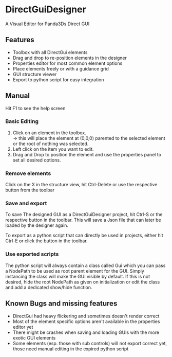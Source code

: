 # DirectGuiDesigner
A Visual Editor for Panda3Ds Direct GUI

## Features
- Toolbox with all DirectGui elements
- Drag and drop to re-position elements in the designer
- Properties editor for most common element options
- Place elements freely or with a guidance grid
- GUI structure viewer
- Export to python script for easy integration

## Manual
Hit F1 to see the help screen

### Basic Editing
1. Click on an element in the toolbox.<br />
-> this will place the element at (0,0,0) parented to the selected element or the root of nothing was selected.
2. Left click on the item you want to edit.
3. Drag and Drop to position the element and use the properties panel to set all desired options.

### Remove elements
Click on the X in the structure view, hit Ctrl-Delete or use the respective button from the toolbar

### Save and export
To save The designed GUI as a DirectGuiDesigner project, hit Ctrl-S or the respective button in the toolbar.
This will save a Json file that can later be loaded by the designer again.

To export as a python script that can directly be used in projects, either hit Ctrl-E or click the button in the toolbar.

### Use exported scripts
The python script will always contain a class called Gui which you can pass a NodePath to be used as root parent element for the GUI. Simply instancing the class will make the GUI visible by default. If this is not desired, hide the root NodePath as given on initialization or edit the class and add a dedicated show/hide function.

## Known Bugs and missing features
- DirectGui had heavy flickering and sometimes doesn't render correct
- Most of the element specific options aren't available in the properties editor yet
- There might be crashes when saving and loading GUIs with the more exotic GUI elements
- Some elements (esp. those with sub controls) will not export correct yet, those need manual editing in the expired python script
